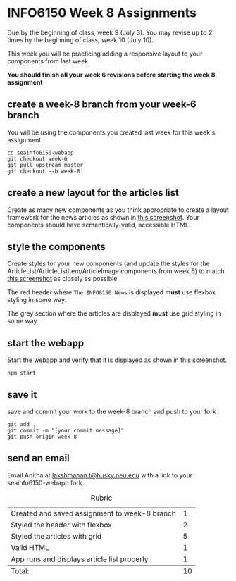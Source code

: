 # INFO6150 Week 8 Assignments

Due by the beginning of class, week 9 (July 3).
You may revise up to 2 times by the beginning of class, week 10 (July 10).

This week you will be practicing adding a responsive layout to your components from last week.

**You should finish all your week 6 revisions before starting the week 8 assignment**


## create a week-8 branch from your week-6 branch
You will be using the components you created last week for this week's assignment.

```
cd seainfo6150-webapp
git checkout week-6
git pull upstream master
git checkout --b week-8
```

## create a new layout for the articles list
Create as many new components as you think appropriate to create a layout framework for the news articles as shown in <a href="./week-8-list.png">this screenshot</a>. Your components should have semantically-valid, accessible HTML.


## style the components
Create styles for your new components (and update the styles for the ArticleList/ArticleListItem/ArticleImage components from week 6) to match <a href="./week-8-list.png">this screenshot</a> as closely as possible.

The red header where `The INFO6150 News` is displayed **must** use flexbox styling in some way.

The grey section where the articles are displayed **must** use grid styling in some way.


## start the webapp

Start the webapp and verify that it is displayed as shown in <a href="./week-6-list.png">this screenshot</a>.

```
npm start
```

## save it

save and commit your work to the week-8 branch and push to your fork

```
git add .
git commit -m "[your commit message]"
git push origin week-8
```

## send an email

Email Anitha at lakshmanan.t@husky.neu.edu with a link to your seainfo6150-webapp fork.

<table>
  <caption>Rubric</caption>
  <tbody>
    <tr>
      <td>Created and saved assignment to week-8 branch</td>
      <td>1</td>
    </tr>
    <tr>
      <td>Styled the header with flexbox</td>
      <td>2</td>
    </tr>
    <tr>
      <td>Styled the articles with grid</td>
      <td>5</td>
    </tr>
    <tr>
      <td>Valid HTML</td>
      <td>1</td>
    </tr>
    <tr>
      <td>App runs and displays article list properly</td>
      <td>1</td>
    </tr>
  </tbody>
  <tfoot>
    <td>Total:</td>
    <td>10</td>
  </tfoot>
</table>

